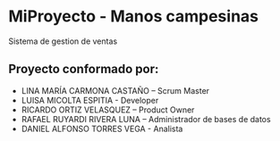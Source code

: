 # MiProyecto - Manos campesinas

Sistema de gestion de ventas

##  Proyecto conformado por:

* LINA MARÍA CARMONA CASTAÑO – Scrum Master
* LUISA MICOLTA ESPITIA - Developer
* RICARDO ORTIZ VELASQUEZ – Product Owner
* RAFAEL RUYARDI RIVERA LUNA – Administrador de bases de datos
* DANIEL ALFONSO TORRES VEGA - Analista